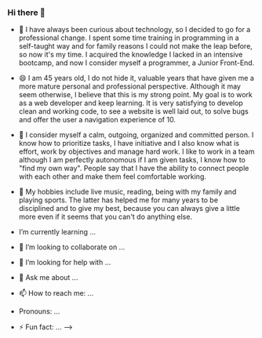 ### Hi there 👋

- 📖 I have always been curious about technology, so I decided to go for a professional change. I spent some time training in programming in a self-taught way and for family reasons I could not make the leap before, so now it's my time. I acquired the knowledge I lacked in an intensive bootcamp, and now I consider myself a programmer, a Junior Front-End.

- 😄 I am 45 years old, I do not hide it, valuable years that have given me a more mature personal and professional perspective. Although it may seem otherwise, I believe that this is my strong point. My goal is to work as a web developer and keep learning. It is very satisfying to develop clean and working code, to see a website is well laid out, to solve bugs and offer the user a navigation experience of 10.

- 🌱 I consider myself a calm, outgoing, organized and committed person. I know how to prioritize tasks, I have initiative and I also know what is effort, work by objectives and manage hard work. I like to work in a team although I am perfectly autonomous if I am given tasks, I know how to "find my own way". People say that I have the ability to connect people with each other and make them feel comfortable working.

- 🌻 My hobbies include live music, reading, being with my family and playing sports. The latter has helped me for many years to be disciplined and to give my best, because you can always give a little more even if it seems that you can't do anything else.






-  I’m currently learning ...
- 👯 I’m looking to collaborate on ...
- 🤔 I’m looking for help with ...
- 💬 Ask me about ...
- 📫 How to reach me: ...
-  Pronouns: ...
- ⚡ Fun fact: ...
-->

